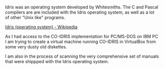 Idris was an operating system developed by Whitesmiths.
The C and Pascal compilers are are included with the Idris operating system,
as well as a lot of other "Unix like" programs.

[Idris (operating system) - Wikipedia](https://en.wikipedia.org/wiki/Idris_(operating_system))

As I had access to the CO-IDRIS implementation for PC/MS-DOS on IBM PC I am trying to
create a virtual machine running CO-IDRIS in VirtualBox from some very dusty old diskettes.

I am also in the process of scanning the very comprehensive set of manuals that
were shippped with the Idris operating system.
